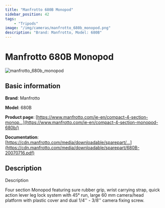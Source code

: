 ```yaml
---
title: "Manfrotto 680B Monopod"
sidebar_position: 42
tags:
    - "Tripods"
image: "/img/cameras/manfrotto_680b_monopod.png"
description: "Brand: Manfrotto, Model: 680B"
---
```

# Manfrotto 680B Monopod

![manfrotto_680b_monopod](/img/cameras/manfrotto_680b_monopod.png)

## Basic information

**Brand**: Manfrotto

**Model**: 680B

**Product page**: [https://www.manfrotto.com/ie-en/compact-4-section-monop...](https://www.manfrotto.com/ie-en/compact-4-section-monopod-680b/)

**Documentation**: [https://cdn.manfrotto.com/media/downloadable/sparepart/...](https://cdn.manfrotto.com/media/downloadable/sparepart/680B-20070716.pdf)

## Description

Description

Four section Monopod featuring sure rubber grip, wrist carrying strap, quick action lever leg lock system with 45° run, large 60 mm camera/head platform with plastic cover and dual 1/4'' \- 3/8'' camera fixing screw\.

